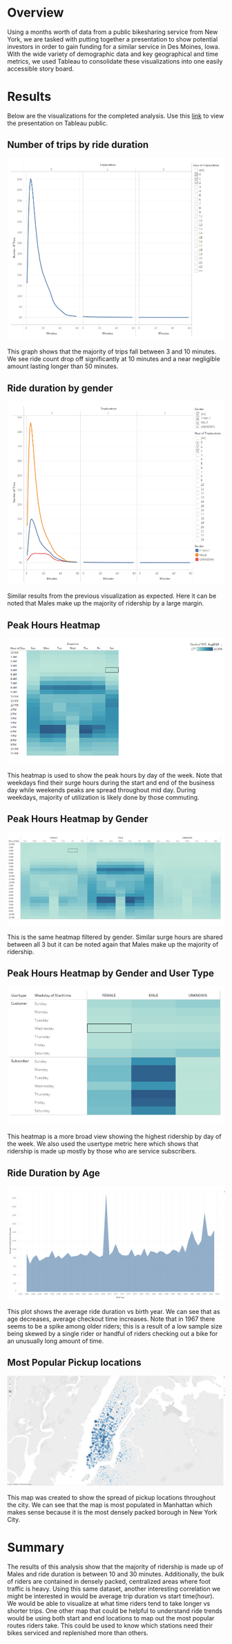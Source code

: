 # Overview

Using a months worth of data from a public bikesharing service from New York, we are tasked with putting together a presentation to show potential investors in order to gain funding for a similar service in Des Moines, Iowa. With the wide variety of demographic data and key geographical and time metrics, we used Tableau to consolidate these visualizations into one easily accessible story board.

# Results

Below are the visualizations for the completed analysis. Use this [link](https://public.tableau.com/app/profile/tyler.sanzo/viz/CitiBikePresentationChallenge/NYCCitibikeStory?publish=yes ) to view the presentation on Tableau public.

## Number of trips by ride duration
![ride duration](https://github.com/tyler-sanzo/bikesharing/blob/main/images/ride_duration.PNG)

This graph shows that the majority of trips fall between 3 and 10 minutes. We see ride count drop off significantly at 10 minutes and a near negligible amount lasting longer than 50 minutes.

## Ride duration by gender

![ride duration gender](https://github.com/tyler-sanzo/bikesharing/blob/main/images/ride_duration_gender.PNG)

Similar results from the previous visualization as expected. Here it can be noted that Males make up the majority of ridership by a large margin.

## Peak Hours Heatmap

![Overall Peak Hours](https://github.com/tyler-sanzo/bikesharing/blob/main/images/peak_hours.PNG)

This heatmap is used to show the peak hours by day of the week. Note that weekdays find their surge hours during the start and end of the business day while weekends peaks are spread throughout mid day. During weekdays, majority of utilization is likely done by those commuting.

## Peak Hours Heatmap by Gender

![Overall Peak Hours Gender](https://github.com/tyler-sanzo/bikesharing/blob/main/images/peak_hours_gender.PNG)

This is the same heatmap filtered by gender. Similar surge hours are shared between all 3 but it can be noted again that Males make up the majority of ridership.

## Peak Hours Heatmap by Gender and User Type

![Peak Days by gender and usertype](https://github.com/tyler-sanzo/bikesharing/blob/main/images/peak_days_gender_usertype.PNG)

This heatmap is a more broad view showing the highest ridership by day of the week. We also used the usertype metric here which shows that ridership is made up mostly by those who are service subscribers. 


## Ride Duration by Age

![Ride duration by age](https://github.com/tyler-sanzo/bikesharing/blob/main/images/ride_duration_age.PNG)

This plot shows the average ride duration vs birth year. We can see that as age decreases, average checkout time increases. Note that in 1967 there seems to be a spike among older riders; this is a result of a low sample size being skewed by a single rider or handful of riders checking out a bike for an unusually long amount of time.


## Most Popular Pickup locations

![Map](https://github.com/tyler-sanzo/bikesharing/blob/main/images/map.PNG)

This map was created to show the spread of pickup locations throughout the city. We can see that the map is most populated in Manhattan which makes sense because it is the most densely packed borough in New York City.


# Summary

The results of this analysis show that the majority of ridership is made up of Males and ride duration is between 10 and 30 minutes. Additionally, the bulk of riders are contained in densely packed, centralized areas where foot traffic is heavy. Using this same dataset, another interesting correlation we might be interested in would be average trip duration vs start time(hour). We would be able to visualize at what time riders tend to take longer vs shorter trips. One other map that could be helpful to understand ride trends would be using both start and end locations to map out the most popular routes riders take. This could be used to know which stations need their bikes serviced and replenished more than others.